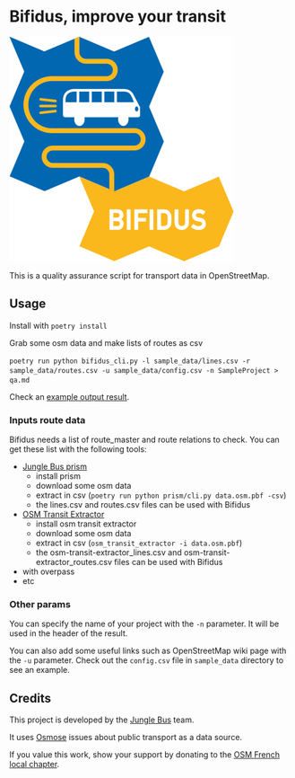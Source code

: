 # Bifidus, improve your transit

![Bifidus logo](https://github.com/Jungle-Bus/resources/raw/master/logo/Logo_Jungle_Bus-Bifidus.png)

This is a quality assurance script for transport data in OpenStreetMap.

## Usage

Install with `poetry install` 

Grab some osm data and make lists of routes as csv 

`poetry run python bifidus_cli.py -l sample_data/lines.csv -r sample_data/routes.csv -u sample_data/config.csv -n SampleProject > qa.md`

Check an [example output result](https://github.com/Jungle-Bus/bifidus_cli/blob/main/sample_data/output.md).

### Inputs route data

Bifidus needs a list of route_master and route relations to check. You can get these list with the following tools:

* [Jungle Bus prism](https://github.com/Jungle-Bus/prism/)
	* install prism
	* download some osm data
	* extract in csv (`poetry run python prism/cli.py data.osm.pbf -csv`)
	* the lines.csv and routes.csv files can be used with Bifidus
* [OSM Transit Extractor](https://github.com/CanalTP/osm-transit-extractor)
	* install osm transit extractor
	* download some osm data
	* extract in csv (`osm_transit_extractor -i data.osm.pbf`)
	* the osm-transit-extractor_lines.csv and osm-transit-extractor_routes.csv files can be used with Bifidus
* with overpass
* etc

### Other params

You can specify the name of your project with the `-n` parameter. It will be used in the header of the result.

You can also add some useful links such as OpenStreetMap wiki page with the `-u` parameter. Check out the `config.csv` file in `sample_data` directory to see an example.

## Credits

This project is developed by the [Jungle Bus](https://junglebus.io/) team.

It uses [Osmose](https://osmose.openstreetmap.fr/) issues about public transport as a data source.

If you value this work, show your support by donating to the [OSM French local chapter](https://openstreetmap.fr).
